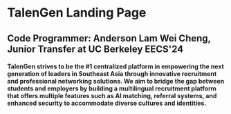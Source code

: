 # TalenGen Landing Page
## Code Programmer: Anderson Lam Wei Cheng, Junior Transfer at UC Berkeley EECS'24

#### TalenGen strives to be the #1 centralized platform in empowering the next generation of leaders in Southeast Asia through innovative recruitment and professional networking solutions. We aim to bridge the gap between students and employers by building a multilingual recruitment platform that offers multiple features such as AI matching, referral systems, and enhanced security to accommodate diverse cultures and identities.
